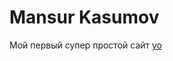 

# Mansur Kasumov
Мой первый супер простой сайт
[yo](https://kasumovmansur.github.io/yo/index.html "My first site")
